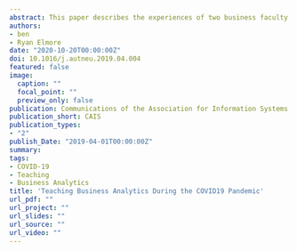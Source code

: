 ```yaml
---
abstract: This paper describes the experiences of two business faculty who taught two different levels of undergraduate business analytics courses during the COVID\-19 pandemic. In particular, we focus on two challenges that arose during the shift to Emergency Remote Teaching, *student engagement* and *teaching the use of software*. We discuss our efforts to mitigate the effects of these problems and highlight the differences in implementing our strategies in a general-education (i.e., required for business majors) course versus an upper-level elective. Finally, we discuss lessons learned and recommendations for other educators regardless of their teaching modality.
authors:  
- ben
- Ryan Elmore
date: "2020-10-20T00:00:00Z"
doi: 10.1016/j.autneu.2019.04.004
featured: false
image:
  caption: ""
  focal_point: ""
  preview_only: false
publication: Communications of the Association for Information Systems
publication_short: CAIS 
publication_types:
- "2"
publish_Date: "2019-04-01T00:00:00Z" 
summary: 
tags: 
- COVID-19
- Teaching
- Business Analytics
title: 'Teaching Business Analytics During the COVID19 Pandemic'
url_pdf: ""
url_project: ""
url_slides: ""
url_source: "" 
url_video: ""
---
```


